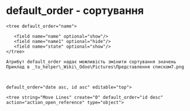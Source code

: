
default_order  - сортування
===================================================

    <tree default_order="name">
    
       <field name="name" optional="show"/>
       <field name="name1" optional="hide"/>
       <field name="state" optional="show"/>
    </tree>
    
    Атрибут default_order надає можливість змінити сортування значень
    Приклад в _tu_helper\_Wiki\_Odoo\Pictures\Представлення списком7.png
    
    
    
    default_order="date asc, id asc" editable="top">
    
    <tree string="Move Lines" create="0" default_order="id desc" action="action_open_reference" type="object">